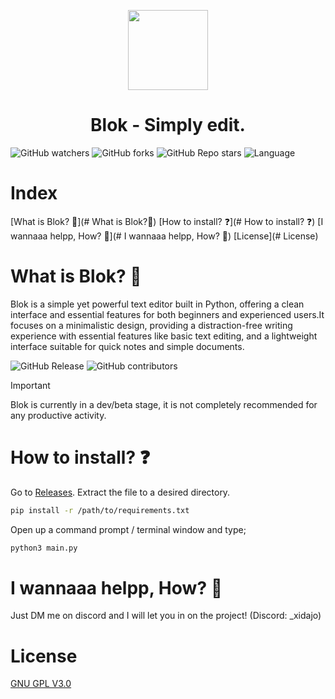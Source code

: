 <p align="center">
  <img src="https://i.ibb.co/gM8kQxY5/App-Icon-256x256x32.png" height="128">
  <h1 align="center">Blok - Simply edit.</h1>
</p>

![GitHub watchers](https://img.shields.io/github/watchers/azGKRWPm/blok?style=for-the-badge)
![GitHub forks](https://img.shields.io/github/forks/azGKRWPm/blok?style=for-the-badge)
![GitHub Repo stars](https://img.shields.io/github/stars/azGKRWPm/blok?style=for-the-badge)
![Language](https://img.shields.io/badge/Language-Python-green?style=for-the-badge)

# Index
 [What is Blok? 💾](# What is Blok?💾)
 [How to install? ❓](# How to install? ❓)
 [I wannaaa helpp, How? 🥺](# I wannaaa helpp, How? 🥺)
 [License](# License)

# What is Blok? 💾
<p>Blok is a simple yet powerful text editor built in Python, offering a clean interface and essential features for both beginners and experienced users.It focuses on a minimalistic design, providing a distraction-free writing experience with essential features like basic text editing, and a lightweight interface suitable for quick notes and simple documents.</p>

![GitHub Release](https://img.shields.io/github/v/release/azGKRWPm/blok?style=flat-square)
![GitHub contributors](https://img.shields.io/github/contributors/azGKRWPm/blok?style=flat-square)

> [!IMPORTANT]
> Blok is currently in a dev/beta stage, it is not completely recommended for any productive activity.

# How to install? ❓

Go to [Releases](https://github.com/azGKRWPm/blok/releases).
Extract the file to a desired directory.
```bash
pip install -r /path/to/requirements.txt
``` 
Open up a command prompt / terminal window and type;
```bash
python3 main.py
```
# I wannaaa helpp, How? 🥺

 Just DM me on discord and I will let you in on the project! (Discord: _xidajo)

# License

[GNU GPL V3.0](https://github.com/azGKRWPm/blok/blob/main/LICENSE)















